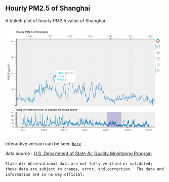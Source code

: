 ## Hourly PM2.5 of Shanghai

A bokeh plot of hourly PM2.5 value of Shanghai.

![png](plot.png)

Interactive version can be seen [`here`](https://casey0808.github.io/shanghai_pm25/pm25_sh.html)

data source : [U.S. Department of State Air Quality Monitoring Program](http://www.stateair.net/web/historical/1/4.html)

`State Air observational data are not fully verified or validated; these data are subject to change, error, and correction.  The data and information are in no way official.`

